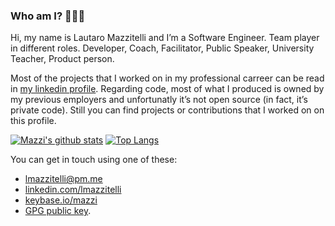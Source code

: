 ### Who am I? 👨🏻‍🚀


Hi, my name is Lautaro Mazzitelli and I’m a Software Engineer. Team player in different roles. Developer, Coach, Facilitator, Public Speaker, University Teacher, Product person.


Most of the projects that I worked on in my professional carreer can be read in [my linkedin profile](http://www.linkedin.com/in/lmazzitelli). Regarding code, most of what I produced is owned by my previous employers and unfortunatly it’s not open source (in fact, it’s private code). Still you can find projects or contributions that I worked on on this profile.


[![Mazzi's github stats](https://github-readme-stats.vercel.app/api?username=mazzi)](https://github.com/anuraghazra/github-readme-stats) [![Top Langs](https://github-readme-stats.vercel.app/api/top-langs/?username=mazzi&layout=compact)](https://github.com/anuraghazra/github-readme-stats)

You can get in touch using one of these:

* [lmazzitelli@pm.me](mailto:lmazzitelli@pm.me)
* [linkedin.com/lmazzitelli](http://www.linkedin.com/in/lmazzitelli)
* [keybase.io/mazzi](https://keybase.io/mazzi)
* [GPG public key](https://mazzi.github.io/lmazzitelli.asc).
